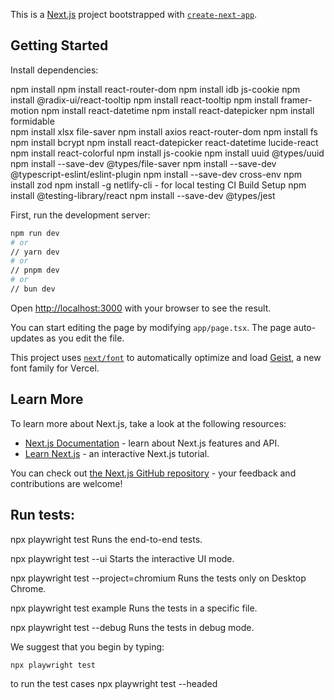 This is a [Next.js](https://nextjs.org) project bootstrapped with [`create-next-app`](https://nextjs.org/docs/app/api-reference/cli/create-next-app).

## Getting Started

Install dependencies:

 npm install 
 npm install react-router-dom
 npm install idb js-cookie
 npm install @radix-ui/react-tooltip
 npm install react-tooltip
 npm install framer-motion
 npm install react-datetime
 npm install react-datepicker
 npm install formidable   
 npm install xlsx file-saver 
 npm install axios react-router-dom
 npm install fs
 npm install bcrypt
 npm install react-datepicker react-datetime lucide-react
 npm install react-colorful
 npm install js-cookie
 npm install uuid @types/uuid
 npm install --save-dev @types/file-saver
 npm install --save-dev @typescript-eslint/eslint-plugin
 npm install --save-dev cross-env
 npm install zod
 npm install -g netlify-cli - for local testing CI Build Setup
 npm install @testing-library/react
npm install --save-dev @types/jest


First, run the development server:

```bash
npm run dev
# or
// yarn dev
# or
// pnpm dev
# or
// bun dev
```

Open [http://localhost:3000](http://localhost:3000) with your browser to see the result.

You can start editing the page by modifying `app/page.tsx`. The page auto-updates as you edit the file.

This project uses [`next/font`](https://nextjs.org/docs/app/building-your-application/optimizing/fonts) to automatically optimize and load [Geist](https://vercel.com/font), a new font family for Vercel.

## Learn More

To learn more about Next.js, take a look at the following resources:

- [Next.js Documentation](https://nextjs.org/docs) - learn about Next.js features and API.
- [Learn Next.js](https://nextjs.org/learn) - an interactive Next.js tutorial.

You can check out [the Next.js GitHub repository](https://github.com/vercel/next.js) - your feedback and contributions are welcome!

 ## Run tests: 

   npx playwright test
    Runs the end-to-end tests.

  npx playwright test --ui
    Starts the interactive UI mode.

  npx playwright test --project=chromium
    Runs the tests only on Desktop Chrome.

  npx playwright test example
    Runs the tests in a specific file.

  npx playwright test --debug
    Runs the tests in debug mode.

We suggest that you begin by typing:

    npx playwright test

to run the test cases
npx playwright test --headed
